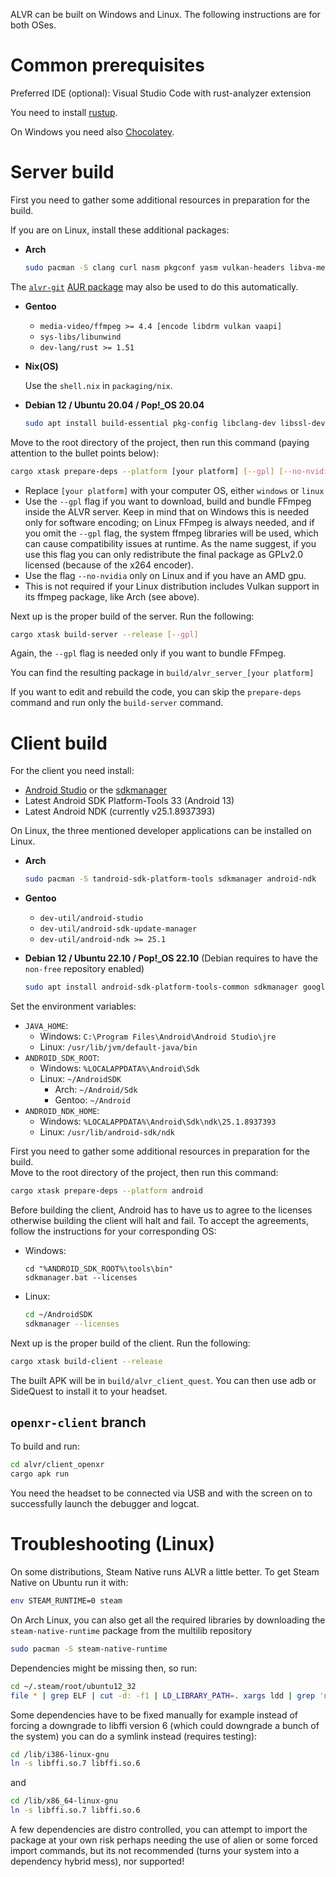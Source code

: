 ALVR can be built on Windows and Linux. The following instructions are for both OSes.

# Common prerequisites

Preferred IDE (optional): Visual Studio Code with rust-analyzer extension

You need to install [rustup](https://www.rust-lang.org/tools/install).

On Windows you need also [Chocolatey](https://chocolatey.org/install).

# Server build

First you need to gather some additional resources in preparation for the build.  

If you are on Linux, install these additional packages:

* **Arch**

  ```bash
  sudo pacman -S clang curl nasm pkgconf yasm vulkan-headers libva-mesa-driver unzip ffmpeg
  ```

The [`alvr-git`](https://aur.archlinux.org/packages/alvr-git) [AUR package](https://wiki.archlinux.org/title/Arch_User_Repository) may also be used to do this automatically.

* **Gentoo**

  * `media-video/ffmpeg >= 4.4 [encode libdrm vulkan vaapi]`
  * `sys-libs/libunwind`
  * `dev-lang/rust >= 1.51`

* **Nix(OS)**

  Use the `shell.nix` in `packaging/nix`.

* **Debian 12 / Ubuntu 20.04 / Pop!_OS 20.04**
  ```bash
  sudo apt install build-essential pkg-config libclang-dev libssl-dev libasound2-dev libjack-dev libgtk-3-dev libvulkan-dev libunwind-dev gcc-8 g++-8 yasm nasm curl libx264-dev libx265-dev libxcb-render0-dev libxcb-shape0-dev libxcb-xfixes0-dev libspeechd-dev libxkbcommon-dev libdrm-dev libva-dev libvulkan-dev vulkan-headers
  ```

Move to the root directory of the project, then run this command (paying attention to the bullet points below):

```bash
cargo xtask prepare-deps --platform [your platform] [--gpl] [--no-nvidia]
```

* Replace `[your platform]` with your computer OS, either `windows` or `linux`
* Use the `--gpl` flag if you want to download, build and bundle FFmpeg inside the ALVR server. Keep in mind that on Windows this is needed only for software encoding; on Linux FFmpeg is always needed, and if you omit the `--gpl` flag, the system ffmpeg libraries will be used, which can cause compatibility issues at runtime. As the name suggest, if you use this flag you can only redistribute the final package as GPLv2.0 licensed (because of the x264 encoder).
* Use the flag `--no-nvidia` only on Linux and if you have an AMD gpu.
* This is not required if your Linux distribution includes Vulkan support in its ffmpeg package, like Arch (see above).

Next up is the proper build of the server. Run the following:

```bash
cargo xtask build-server --release [--gpl]
```

Again, the `--gpl` flag is needed only if you want to bundle FFmpeg.

You can find the resulting package in `build/alvr_server_[your platform]`

If you want to edit and rebuild the code, you can skip the `prepare-deps` command and run only the `build-server` command.

# Client build

For the client you need install:

* [Android Studio](https://developer.android.com/studio) or the [sdkmanager](https://developer.android.com/studio/command-line/sdkmanager)
* Latest Android SDK Platform-Tools 33 (Android 13)
* Latest Android NDK (currently v25.1.8937393)

On Linux, the three mentioned developer applications can be installed on Linux.

* **Arch**

  ```bash
  sudo pacman -S tandroid-sdk-platform-tools sdkmanager android-ndk
  ```

* **Gentoo**

  * `dev-util/android-studio`
  * `dev-util/android-sdk-update-manager`
  * `dev-util/android-ndk >= 25.1`

* **Debian 12 / Ubuntu 22.10 / Pop!\_OS 22.10** (Debian requires to have the `non-free` repository enabled)
  ```bash
  sudo apt install android-sdk-platform-tools-common sdkmanager google-android-ndk-r25b-installer
  ```

Set the environment variables:
  * `JAVA_HOME`:
    * Windows: `C:\Program Files\Android\Android Studio\jre`
    * Linux: `/usr/lib/jvm/default-java/bin`
  * `ANDROID_SDK_ROOT`:
    * Windows: `%LOCALAPPDATA%\Android\Sdk`
    * Linux: `~/AndroidSDK`
      * Arch: `~/Android/Sdk`
      * Gentoo: `~/Android`
  * `ANDROID_NDK_HOME`:
    * Windows: `%LOCALAPPDATA%\Android\Sdk\ndk\25.1.8937393`
    * Linux: `/usr/lib/android-sdk/ndk`

First you need to gather some additional resources in preparation for the build.  
Move to the root directory of the project, then run this command:

```bash
cargo xtask prepare-deps --platform android
```

Before building the client, Android has to have us to agree to the licenses otherwise building the client will halt and fail. To accept the agreements, follow the instructions for your corresponding OS:
* Windows:
  ```shell
  cd "%ANDROID_SDK_ROOT%\tools\bin"
  sdkmanager.bat --licenses
  ```
* Linux:
  ```bash
  cd ~/AndroidSDK
  sdkmanager --licenses
  ```

Next up is the proper build of the client. Run the following:

```bash
cargo xtask build-client --release
```

The built APK will be in `build/alvr_client_quest`. You can then use adb or SideQuest to install it to your headset.

## `openxr-client` branch

To build and run:

```bash
cd alvr/client_openxr
cargo apk run
```

You need the headset to be connected via USB and with the screen on to successfully launch the debugger and logcat.

# Troubleshooting (Linux)

On some distributions, Steam Native runs ALVR a little better. To get Steam Native on Ubuntu run it with:
```bash
env STEAM_RUNTIME=0 steam
```

On Arch Linux, you can also get all the required libraries by downloading the `steam-native-runtime` package from the multilib repository
```bash
sudo pacman -S steam-native-runtime
```

Dependencies might be missing then, so run:
```bash
cd ~/.steam/root/ubuntu12_32
file * | grep ELF | cut -d: -f1 | LD_LIBRARY_PATH=. xargs ldd | grep 'not found' | sort | uniq
```

Some dependencies have to be fixed manually for example instead of forcing a downgrade to libffi version 6 (which could downgrade a bunch of the system) you can do a symlink instead (requires testing):

```bash
cd /lib/i386-linux-gnu
ln -s libffi.so.7 libffi.so.6
```
and
```bash
cd /lib/x86_64-linux-gnu
ln -s libffi.so.7 libffi.so.6
```

A few dependencies are distro controlled, you can attempt to import the package at your own risk perhaps needing the use of alien or some forced import commands, but its not recommended (turns your system into a dependency hybrid mess), nor supported!
